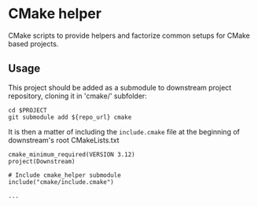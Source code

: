 # CMake helper

CMake scripts to provide helpers and factorize common setups for CMake based projects.

## Usage

This project should be added as a submodule to downstream project repository,
cloning it in 'cmake/' subfolder:

    cd $PROJECT
    git submodule add ${repo_url} cmake

It is then a matter of including the `include.cmake` file at the beginning 
of downstream's root CMakeLists.txt

    cmake_minimum_required(VERSION 3.12)
    project(Downstream)

    # Include cmake_helper submodule
    include("cmake/include.cmake")

    ...
